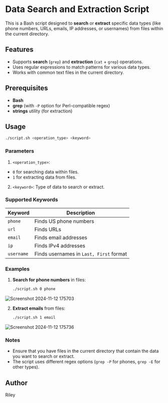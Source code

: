 
# Data Search and Extraction Script

This is a Bash script designed to **search** or **extract** specific data types (like phone numbers, URLs, emails, IP addresses, or usernames) from files within the current directory. 

## Features
- Supports **search** (`grep`) and **extraction** (`cat` + `grep`) operations.
- Uses regular expressions to match patterns for various data types.
- Works with common text files in the current directory.

## Prerequisites
- **Bash** 
- **grep** (with `-P` option for Perl-compatible regex)
- **strings** utility (for extraction)

## Usage
```bash
./script.sh <operation_type> <keyword>
```

### Parameters
1. `<operation_type>`: 
  - `0` for searching data within files.
  - `1` for extracting data from files.

2. `<keyword>`: Type of data to search or extract.

### Supported Keywords
| Keyword    | Description                   |
|------------|-------------------------------|
| `phone`    | Finds US phone numbers        |
| `url`      | Finds URLs                    |
| `email`    | Finds email addresses         |
| `ip`       | Finds IPv4 addresses          |
| `username` | Finds usernames in `Last, First` format |

### Examples
1. **Search for phone numbers** in files:
   ```bash
   ./script.sh 0 phone
   ```

![Screenshot 2024-11-12 175703](https://github.com/user-attachments/assets/cf69a81c-897c-45b1-88ce-164ef47643bd)

   
2. **Extract emails** from files:
   ```bash
   ./script.sh 1 email
   ```

![Screenshot 2024-11-12 175736](https://github.com/user-attachments/assets/2fe4f4ac-0fd2-4c0c-adab-c8a49e1ba45f)


### Notes
- Ensure that you have files in the current directory that contain the data you want to search or extract.
- The script uses different regex options (`grep -P` for phones, `grep -E` for other types).

## Author

Riley

